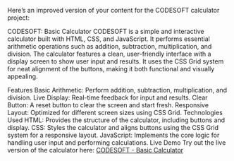 
Here’s an improved version of your content for the CODESOFT calculator project:

CODESOFT: Basic Calculator
CODESOFT is a simple and interactive calculator built with HTML, CSS, and JavaScript. It performs essential arithmetic operations such as addition, subtraction, multiplication, and division. The calculator features a clean, user-friendly interface with a display screen to show user input and results. It uses the CSS Grid system for neat alignment of the buttons, making it both functional and visually appealing.

Features
Basic Arithmetic: Perform addition, subtraction, multiplication, and division.
Live Display: Real-time feedback for input and results.
Clear Button: A reset button to clear the screen and start fresh.
Responsive Layout: Optimized for different screen sizes using CSS Grid.
Technologies Used
HTML: Provides the structure of the calculator, including buttons and display.
CSS: Styles the calculator and aligns buttons using the CSS Grid system for a responsive layout.
JavaScript: Implements the core logic for handling user input and performing calculations.
Live Demo
Try out the live version of the calculator here: [CODESOFT - Basic Calculator ](https://faizan1568.github.io/CODESOFT/)
